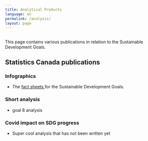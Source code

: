 ```yaml
---
title: Analytical Products
language: en
permalink: /analysis/
layout: page
---
```

##
This page contains various publications in relation to the Sustainable Development Goals.
##

## Statistics Canada publications 
###

### Infographics
* The <a href="https://www150.statcan.gc.ca/n1/pub/11-637-x/11-637-x2020001-eng.htm">fact sheets </a> for the Sustainable Development Goals. 
###

### Short analysis
* goal 8 analysis
###

### Covid impact on SDG progress
* Super cool analysis that has not been written yet
